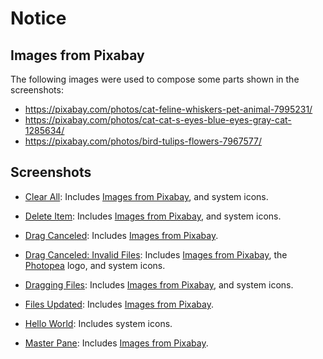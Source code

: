 # Notice

## Images from Pixabay

The following images were used to compose some parts shown in the screenshots:

- https://pixabay.com/photos/cat-feline-whiskers-pet-animal-7995231/
- https://pixabay.com/photos/cat-cat-s-eyes-blue-eyes-gray-cat-1285634/
- https://pixabay.com/photos/bird-tulips-flowers-7967577/

## Screenshots

- [Clear All](clear-all.png): Includes
  [Images from Pixabay](#images-from-pixabay), and system icons.

- [Delete Item](delete-item.png): Includes
  [Images from Pixabay](#images-from-pixabay), and system icons.

- [Drag Canceled](drag-canceled.png): Includes
  [Images from Pixabay](#images-from-pixabay).

- [Drag Canceled: Invalid Files](drag-canceled-.-invalid-files.png): Includes
  [Images from Pixabay](#images-from-pixabay), the
  [Photopea](https://www.photopea.com) logo, and system icons.

- [Dragging Files](dragging-files.png): Includes
  [Images from Pixabay](#images-from-pixabay), and system icons.

- [Files Updated](files-updated.png): Includes
  [Images from Pixabay](#images-from-pixabay).

- [Hello World](hello-world.png): Includes system icons.

- [Master Pane](master-pane.png): Includes
  [Images from Pixabay](#images-from-pixabay).
